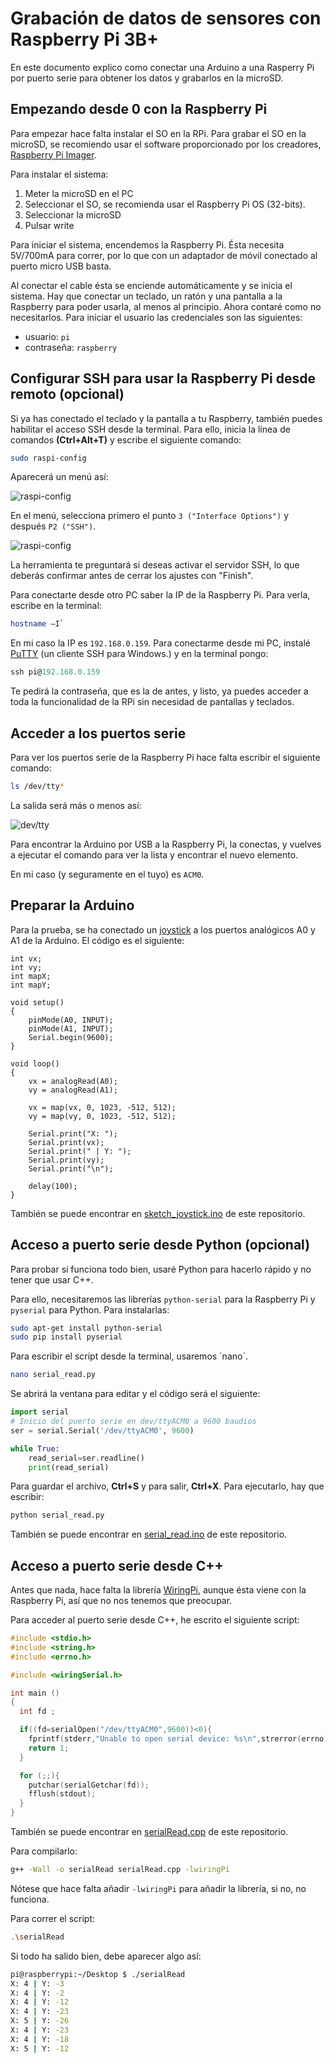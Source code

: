 # Grabación de datos de sensores con Raspberry Pi 3B+

En este documento explico como conectar una Arduino a una Rasperry Pi por puerto serie para obtener los datos y grabarlos en la microSD.

## Empezando desde 0 con la Raspberry Pi

Para empezar hace falta instalar el SO en la RPi. Para grabar el SO en la microSD, se recomiendo usar el software proporcionado por los creadores, [Raspberry Pi Imager](https://www.raspberrypi.org/software/).

Para instalar el sistema:

1. Meter la microSD en el PC
2. Seleccionar el SO, se recomienda usar el Raspberry Pi OS (32-bits).
3. Seleccionar la microSD
4. Pulsar write

Para iniciar el sistema, encendemos la Raspberry Pi. Ésta necesita 5V/700mA para correr, por lo que con un adaptador de móvil conectado al puerto micro USB basta.

Al conectar el cable ésta se enciende automáticamente y se inicia el sistema. Hay que conectar un teclado, un ratón y una pantalla a la Raspberry para poder usarla, al menos al principio. Ahora contaré como no necesitarlos. Para iniciar el usuario las credenciales son las siguientes:

- usuario: `pi`
- contraseña: `raspberry`

## Configurar SSH para usar la Raspberry Pi desde remoto (opcional)

Si ya has conectado el teclado y la pantalla a tu Raspberry, también puedes habilitar el acceso SSH desde la terminal. Para ello, inicia la línea de comandos **(Ctrl+Alt+T)** y escribe el siguiente comando:

```bash
sudo raspi-config
```

Aparecerá un menú así:

![raspi-config](./assets/1.png)

En el menú, selecciona primero el punto `3 ("Interface Options")` y después `P2 ("SSH")`.

![raspi-config](./assets/2.png)

La herramienta te preguntará si deseas activar el servidor SSH, lo que deberás confirmar antes de cerrar los ajustes con "Finish".

Para conectarte desde otro PC saber la IP de la Raspberry Pi. Para verla, escribe en la terminal:

```bash
hostname –I`
```

En mi caso la IP es `192.168.0.159`. Para conectarme desde mi PC, instalé [PuTTY](https://www.putty.org/) (un cliente SSH para Windows.) y en la terminal pongo:

```powershell
ssh pi@192.168.0.159
```

Te pedirá la contraseña, que es la de antes, y listo, ya puedes acceder a toda la funcionalidad de la RPi sin necesidad de pantallas y teclados.

## Acceder a los puertos serie

Para ver los puertos serie de la Raspberry Pi hace falta escribir el siguiente comando:

```bash
ls /dev/tty*
```

La salida será más o menos así:

![dev/tty](./assets/3.png)

Para encontrar la Arduino por USB a la Raspberry Pi, la conectas, y vuelves a ejecutar el comando para ver la lista y encontrar el nuevo elemento.

En mi caso (y seguramente en el tuyo) es `ACM0`.

## Preparar la Arduino

Para la prueba, se ha conectado un [joystick](https://aprendiendoarduino.wordpress.com/2018/10/16/joystick-arduino/) a los puertos analógicos A0 y A1 de la Arduino. El código es el siguiente:

```arduino
int vx;
int vy;
int mapX;
int mapY;

void setup()
{
    pinMode(A0, INPUT);
    pinMode(A1, INPUT);
    Serial.begin(9600);
}

void loop()
{
    vx = analogRead(A0);
    vy = analogRead(A1);

    vx = map(vx, 0, 1023, -512, 512);
    vy = map(vy, 0, 1023, -512, 512);

    Serial.print("X: ");
    Serial.print(vx);
    Serial.print(" | Y: ");
    Serial.print(vy);
    Serial.print("\n");

    delay(100);
}
```

También se puede encontrar en [sketch_joystick.ino](./sketch_joystick.ino) de este repositorio.

## Acceso a puerto serie desde Python (opcional)

Para probar si funciona todo bien, usaré Python para hacerlo rápido y no tener que usar C++.

Para ello, necesitaremos las librerías `python-serial` para la Raspberry Pi y `pyserial` para Python. Para instalarlas:

```bash
sudo apt-get install python-serial
sudo pip install pyserial
```

Para escribir el script desde la terminal, usaremos ´nano´.

```bash
nano serial_read.py
```

Se abrirá la ventana para editar y el código será el siguiente:

```python
import serial
# Inicio del puerto serie en dev/ttyACM0 a 9600 baudios
ser = serial.Serial('/dev/ttyACM0', 9600)

while True:
    read_serial=ser.readline()
    print(read_serial)
```

Para guardar el archivo, **Ctrl+S** y para salir,   **Ctrl+X**. Para ejecutarlo, hay que escribir:

```bash
python serial_read.py
```

También se puede encontrar en [serial_read.ino](./serial_read.py) de este repositorio.

## Acceso a puerto serie desde C++

Antes que nada, hace falta la librería [WiringPi](http://wiringpi.com/download-and-install/), aunque ésta viene con la Raspberry Pi, así que no nos tenemos que preocupar.

Para acceder al puerto serie desde C++, he escrito el siguiente script:

```cpp
#include <stdio.h>
#include <string.h>
#include <errno.h>

#include <wiringSerial.h>

int main ()
{
  int fd ;

  if((fd=serialOpen("/dev/ttyACM0",9600))<0){
    fprintf(stderr,"Unable to open serial device: %s\n",strerror(errno));
    return 1;
  }

  for (;;){
    putchar(serialGetchar(fd));
    fflush(stdout);
  }
}
```

También se puede encontrar en [serialRead.cpp](./serialRead.cpp) de este repositorio.

Para compilarlo:

```bash
g++ -Wall -o serialRead serialRead.cpp -lwiringPi  
```

Nótese que hace falta añadir `-lwiringPi` para añadir la librería, si no, no funciona.

Para correr el script:

```bash
.\serialRead
```

Si todo ha salido bien, debe aparecer algo así:

```bash
pi@raspberrypi:~/Desktop $ ./serialRead
X: 4 | Y: -3
X: 4 | Y: -2
X: 4 | Y: -12
X: 4 | Y: -23
X: 5 | Y: -26
X: 4 | Y: -23
X: 4 | Y: -18
X: 5 | Y: -12
```
